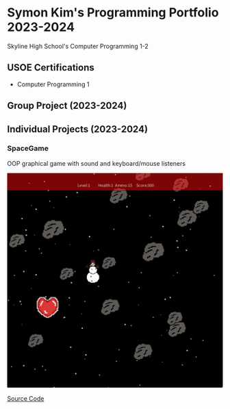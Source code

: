 # Symon Kim's Programming Portfolio 2023-2024
Skyline High School's Computer Programming 1-2

## USOE Certifications
* Computer Programming 1

## Group Project (2023-2024)

## Individual Projects (2023-2024)

### SpaceGame
OOP graphical game with sound and keyboard/mouse listeners

![Gameplay](https://github.com/9704244/programmingportfolio/blob/main/images/SG1.png?raw=true)

[Source Code](src/SpaceGame.zip)
